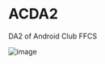 # ACDA2
DA2 of Android Club FFCS

![image](https://user-images.githubusercontent.com/64751105/150291330-c5daeba3-8e6b-4f24-9e0c-c3f6b5bb1889.png)

